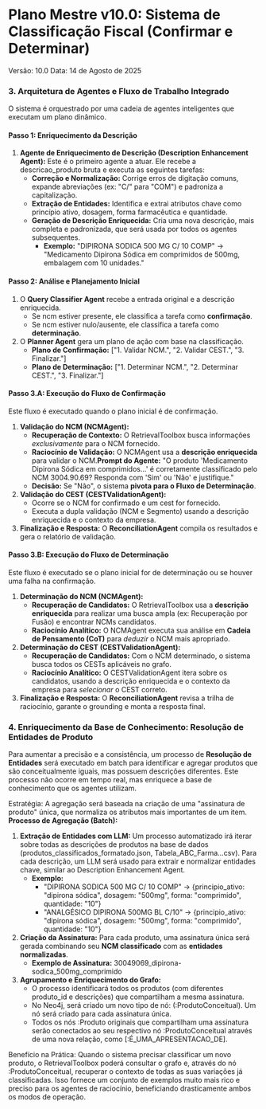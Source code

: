 # **Plano Mestre v10.0: Sistema de Classificação Fiscal (Confirmar e Determinar)**

Versão: 10.0
Data: 14 de Agosto de 2025



### **3\. Arquitetura de Agentes e Fluxo de Trabalho Integrado**

O sistema é orquestrado por uma cadeia de agentes inteligentes que executam um plano dinâmico.

#### **Passo 1: Enriquecimento da Descrição**

1. **Agente de Enriquecimento de Descrição (Description Enhancement Agent):** Este é o primeiro agente a atuar. Ele recebe a descricao\_produto bruta e executa as seguintes tarefas:
   * **Correção e Normalização:** Corrige erros de digitação comuns, expande abreviações (ex: "C/" para "COM") e padroniza a capitalização.
   * **Extração de Entidades:** Identifica e extrai atributos chave como princípio ativo, dosagem, forma farmacêutica e quantidade.
   * **Geração de Descrição Enriquecida:** Cria uma nova descrição, mais completa e padronizada, que será usada por todos os agentes subsequentes.
     * **Exemplo:** "DIPIRONA SODICA 500 MG C/ 10 COMP" \-\> "Medicamento Dipirona Sódica em comprimidos de 500mg, embalagem com 10 unidades."

#### **Passo 2: Análise e Planejamento Inicial**

1. O **Query Classifier Agent** recebe a entrada original e a descrição enriquecida.
   * Se ncm estiver presente, ele classifica a tarefa como **confirmação**.
   * Se ncm estiver nulo/ausente, ele classifica a tarefa como **determinação**.
2. O **Planner Agent** gera um plano de ação com base na classificação.
   * **Plano de Confirmação:** \["1. Validar NCM.", "2. Validar CEST.", "3. Finalizar."\]
   * **Plano de Determinação:** \["1. Determinar NCM.", "2. Determinar CEST.", "3. Finalizar."\]

#### **Passo 3.A: Execução do Fluxo de Confirmação**

Este fluxo é executado quando o plano inicial é de confirmação.

1. **Validação do NCM (NCMAgent):**
   * **Recuperação de Contexto:** O RetrievalToolbox busca informações *exclusivamente* para o NCM fornecido.
   * **Raciocínio de Validação:** O NCMAgent usa a **descrição enriquecida** para validar o NCM.**Prompt do Agente:** "O produto 'Medicamento Dipirona Sódica em comprimidos...' é corretamente classificado pelo NCM 3004.90.69? Responda com 'Sim' ou 'Não' e justifique."
   * **Decisão:** Se "Não", o sistema **pivota para o Fluxo de Determinação**.
2. **Validação do CEST (CESTValidationAgent):**
   * Ocorre se o NCM for confirmado e um cest for fornecido.
   * Executa a dupla validação (NCM e Segmento) usando a descrição enriquecida e o contexto da empresa.
3. **Finalização e Resposta:** O **ReconciliationAgent** compila os resultados e gera o relatório de validação.

#### **Passo 3.B: Execução do Fluxo de Determinação**

Este fluxo é executado se o plano inicial for de determinação ou se houver uma falha na confirmação.

1. **Determinação do NCM (NCMAgent):**
   * **Recuperação de Candidatos:** O RetrievalToolbox usa a **descrição enriquecida** para realizar uma busca ampla (ex: Recuperação por Fusão) e encontrar NCMs candidatos.
   * **Raciocínio Analítico:** O NCMAgent executa sua análise em **Cadeia de Pensamento (CoT)** para *deduzir* o NCM mais apropriado.
2. **Determinação do CEST (CESTValidationAgent):**
   * **Recuperação de Candidatos:** Com o NCM determinado, o sistema busca todos os CESTs aplicáveis no grafo.
   * **Raciocínio Analítico:** O CESTValidationAgent itera sobre os candidatos, usando a descrição enriquecida e o contexto da empresa para *selecionar* o CEST correto.
3. **Finalização e Resposta:** O **ReconciliationAgent** revisa a trilha de raciocínio, garante o grounding e monta a resposta final.

### **4\. Enriquecimento da Base de Conhecimento: Resolução de Entidades de Produto**

Para aumentar a precisão e a consistência, um processo de **Resolução de Entidades** será executado em batch para identificar e agregar produtos que são conceitualmente iguais, mas possuem descrições diferentes. Este processo não ocorre em tempo real, mas enriquece a base de conhecimento que os agentes utilizam.

Estratégia:
A agregação será baseada na criação de uma "assinatura de produto" única, que normaliza os atributos mais importantes de um item.
**Processo de Agregação (Batch):**

1. **Extração de Entidades com LLM:** Um processo automatizado irá iterar sobre todas as descrições de produtos na base de dados (produtos\_classificados\_formatado.json, Tabela\_ABC\_Farma...csv). Para cada descrição, um LLM será usado para extrair e normalizar entidades chave, similar ao Description Enhancement Agent.
   * **Exemplo:**
     * "DIPIRONA SODICA 500 MG C/ 10 COMP" \-\> {principio\_ativo: "dipirona sódica", dosagem: "500mg", forma: "comprimido", quantidade: "10"}
     * "ANALGÉSICO DIPIRONA 500MG BL C/10" \-\> {principio\_ativo: "dipirona sódica", dosagem: "500mg", forma: "comprimido", quantidade: "10"}
2. **Criação da Assinatura:** Para cada produto, uma assinatura única será gerada combinando seu **NCM classificado** com as **entidades normalizadas**.
   * **Exemplo de Assinatura:** 30049069\_dipirona-sodica\_500mg\_comprimido
3. **Agrupamento e Enriquecimento do Grafo:**
   * O processo identificará todos os produtos (com diferentes produto\_id e descrições) que compartilham a mesma assinatura.
   * No Neo4j, será criado um novo tipo de nó: (:ProdutoConceitual). Um nó será criado para cada assinatura única.
   * Todos os nós :Produto originais que compartilham uma assinatura serão conectados ao seu respectivo nó :ProdutoConceitual através de uma nova relação, como \[:É\_UMA\_APRESENTACAO\_DE\].

Benefício na Prática:
Quando o sistema precisar classificar um novo produto, o RetrievalToolbox poderá consultar o grafo e, através do nó :ProdutoConceitual, recuperar o contexto de todas as suas variações já classificadas. Isso fornece um conjunto de exemplos muito mais rico e preciso para os agentes de raciocínio, beneficiando drasticamente ambos os modos de operação.

